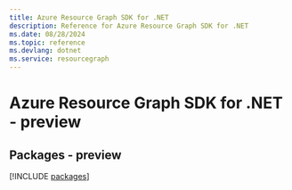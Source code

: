 ```yaml
---
title: Azure Resource Graph SDK for .NET
description: Reference for Azure Resource Graph SDK for .NET
ms.date: 08/28/2024
ms.topic: reference
ms.devlang: dotnet
ms.service: resourcegraph
---
```

# Azure Resource Graph SDK for .NET - preview
## Packages - preview
[!INCLUDE [packages](resource-graph-index.md)]
